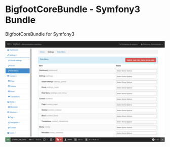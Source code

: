 # BigfootCoreBundle - Symfony3 Bundle
BigfootCoreBundle for Symfony3

![alt tag](https://raw.githubusercontent.com/7rin0/BigfootDefaultTheme/master/Resources/public/images/screenshot.png)
